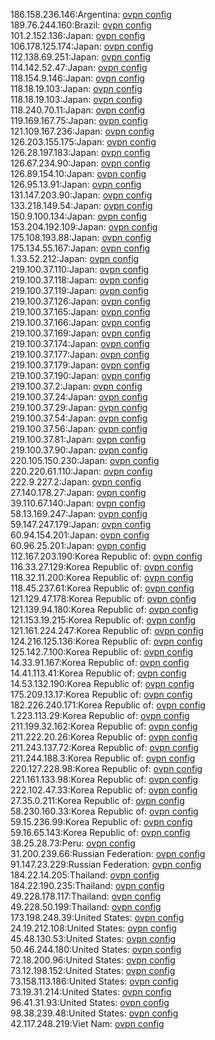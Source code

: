 186.158.236.146:Argentina: [ovpn config](vpn/186_158_236_146.ovpn)  
189.76.244.160:Brazil: [ovpn config](vpn/189_76_244_160.ovpn)  
101.2.152.136:Japan: [ovpn config](vpn/101_2_152_136.ovpn)  
106.178.125.174:Japan: [ovpn config](vpn/106_178_125_174.ovpn)  
112.138.69.251:Japan: [ovpn config](vpn/112_138_69_251.ovpn)  
114.142.52.47:Japan: [ovpn config](vpn/114_142_52_47.ovpn)  
118.154.9.146:Japan: [ovpn config](vpn/118_154_9_146.ovpn)  
118.18.19.103:Japan: [ovpn config](vpn/118_18_19_103.ovpn)  
118.18.19.103:Japan: [ovpn config](vpn/118_18_19_103.ovpn)  
118.240.70.11:Japan: [ovpn config](vpn/118_240_70_11.ovpn)  
119.169.167.75:Japan: [ovpn config](vpn/119_169_167_75.ovpn)  
121.109.167.236:Japan: [ovpn config](vpn/121_109_167_236.ovpn)  
126.203.155.175:Japan: [ovpn config](vpn/126_203_155_175.ovpn)  
126.28.197.183:Japan: [ovpn config](vpn/126_28_197_183.ovpn)  
126.67.234.90:Japan: [ovpn config](vpn/126_67_234_90.ovpn)  
126.89.154.10:Japan: [ovpn config](vpn/126_89_154_10.ovpn)  
126.95.13.91:Japan: [ovpn config](vpn/126_95_13_91.ovpn)  
131.147.203.90:Japan: [ovpn config](vpn/131_147_203_90.ovpn)  
133.218.149.54:Japan: [ovpn config](vpn/133_218_149_54.ovpn)  
150.9.100.134:Japan: [ovpn config](vpn/150_9_100_134.ovpn)  
153.204.192.109:Japan: [ovpn config](vpn/153_204_192_109.ovpn)  
175.108.193.88:Japan: [ovpn config](vpn/175_108_193_88.ovpn)  
175.134.55.167:Japan: [ovpn config](vpn/175_134_55_167.ovpn)  
1.33.52.212:Japan: [ovpn config](vpn/1_33_52_212.ovpn)  
219.100.37.110:Japan: [ovpn config](vpn/219_100_37_110.ovpn)  
219.100.37.118:Japan: [ovpn config](vpn/219_100_37_118.ovpn)  
219.100.37.119:Japan: [ovpn config](vpn/219_100_37_119.ovpn)  
219.100.37.126:Japan: [ovpn config](vpn/219_100_37_126.ovpn)  
219.100.37.165:Japan: [ovpn config](vpn/219_100_37_165.ovpn)  
219.100.37.166:Japan: [ovpn config](vpn/219_100_37_166.ovpn)  
219.100.37.169:Japan: [ovpn config](vpn/219_100_37_169.ovpn)  
219.100.37.174:Japan: [ovpn config](vpn/219_100_37_174.ovpn)  
219.100.37.177:Japan: [ovpn config](vpn/219_100_37_177.ovpn)  
219.100.37.179:Japan: [ovpn config](vpn/219_100_37_179.ovpn)  
219.100.37.190:Japan: [ovpn config](vpn/219_100_37_190.ovpn)  
219.100.37.2:Japan: [ovpn config](vpn/219_100_37_2.ovpn)  
219.100.37.24:Japan: [ovpn config](vpn/219_100_37_24.ovpn)  
219.100.37.29:Japan: [ovpn config](vpn/219_100_37_29.ovpn)  
219.100.37.54:Japan: [ovpn config](vpn/219_100_37_54.ovpn)  
219.100.37.56:Japan: [ovpn config](vpn/219_100_37_56.ovpn)  
219.100.37.81:Japan: [ovpn config](vpn/219_100_37_81.ovpn)  
219.100.37.90:Japan: [ovpn config](vpn/219_100_37_90.ovpn)  
220.105.150.230:Japan: [ovpn config](vpn/220_105_150_230.ovpn)  
220.220.61.110:Japan: [ovpn config](vpn/220_220_61_110.ovpn)  
222.9.227.2:Japan: [ovpn config](vpn/222_9_227_2.ovpn)  
27.140.178.27:Japan: [ovpn config](vpn/27_140_178_27.ovpn)  
39.110.67.140:Japan: [ovpn config](vpn/39_110_67_140.ovpn)  
58.13.169.247:Japan: [ovpn config](vpn/58_13_169_247.ovpn)  
59.147.247.179:Japan: [ovpn config](vpn/59_147_247_179.ovpn)  
60.94.154.201:Japan: [ovpn config](vpn/60_94_154_201.ovpn)  
60.96.25.201:Japan: [ovpn config](vpn/60_96_25_201.ovpn)  
112.167.203.190:Korea Republic of: [ovpn config](vpn/112_167_203_190.ovpn)  
116.33.27.129:Korea Republic of: [ovpn config](vpn/116_33_27_129.ovpn)  
118.32.11.200:Korea Republic of: [ovpn config](vpn/118_32_11_200.ovpn)  
118.45.237.61:Korea Republic of: [ovpn config](vpn/118_45_237_61.ovpn)  
121.129.47.178:Korea Republic of: [ovpn config](vpn/121_129_47_178.ovpn)  
121.139.94.180:Korea Republic of: [ovpn config](vpn/121_139_94_180.ovpn)  
121.153.19.215:Korea Republic of: [ovpn config](vpn/121_153_19_215.ovpn)  
121.161.224.247:Korea Republic of: [ovpn config](vpn/121_161_224_247.ovpn)  
124.216.125.136:Korea Republic of: [ovpn config](vpn/124_216_125_136.ovpn)  
125.142.7.100:Korea Republic of: [ovpn config](vpn/125_142_7_100.ovpn)  
14.33.91.167:Korea Republic of: [ovpn config](vpn/14_33_91_167.ovpn)  
14.41.113.41:Korea Republic of: [ovpn config](vpn/14_41_113_41.ovpn)  
14.53.132.190:Korea Republic of: [ovpn config](vpn/14_53_132_190.ovpn)  
175.209.13.17:Korea Republic of: [ovpn config](vpn/175_209_13_17.ovpn)  
182.226.240.171:Korea Republic of: [ovpn config](vpn/182_226_240_171.ovpn)  
1.223.113.29:Korea Republic of: [ovpn config](vpn/1_223_113_29.ovpn)  
211.199.32.162:Korea Republic of: [ovpn config](vpn/211_199_32_162.ovpn)  
211.222.20.26:Korea Republic of: [ovpn config](vpn/211_222_20_26.ovpn)  
211.243.137.72:Korea Republic of: [ovpn config](vpn/211_243_137_72.ovpn)  
211.244.188.3:Korea Republic of: [ovpn config](vpn/211_244_188_3.ovpn)  
220.127.228.98:Korea Republic of: [ovpn config](vpn/220_127_228_98.ovpn)  
221.161.133.98:Korea Republic of: [ovpn config](vpn/221_161_133_98.ovpn)  
222.102.47.33:Korea Republic of: [ovpn config](vpn/222_102_47_33.ovpn)  
27.35.0.211:Korea Republic of: [ovpn config](vpn/27_35_0_211.ovpn)  
58.230.160.33:Korea Republic of: [ovpn config](vpn/58_230_160_33.ovpn)  
59.15.236.99:Korea Republic of: [ovpn config](vpn/59_15_236_99.ovpn)  
59.16.65.143:Korea Republic of: [ovpn config](vpn/59_16_65_143.ovpn)  
38.25.28.73:Peru: [ovpn config](vpn/38_25_28_73.ovpn)  
31.200.239.66:Russian Federation: [ovpn config](vpn/31_200_239_66.ovpn)  
91.147.23.229:Russian Federation: [ovpn config](vpn/91_147_23_229.ovpn)  
184.22.14.205:Thailand: [ovpn config](vpn/184_22_14_205.ovpn)  
184.22.190.235:Thailand: [ovpn config](vpn/184_22_190_235.ovpn)  
49.228.178.117:Thailand: [ovpn config](vpn/49_228_178_117.ovpn)  
49.228.50.199:Thailand: [ovpn config](vpn/49_228_50_199.ovpn)  
173.198.248.39:United States: [ovpn config](vpn/173_198_248_39.ovpn)  
24.19.212.108:United States: [ovpn config](vpn/24_19_212_108.ovpn)  
45.48.130.53:United States: [ovpn config](vpn/45_48_130_53.ovpn)  
50.46.244.180:United States: [ovpn config](vpn/50_46_244_180.ovpn)  
72.18.200.96:United States: [ovpn config](vpn/72_18_200_96.ovpn)  
73.12.198.152:United States: [ovpn config](vpn/73_12_198_152.ovpn)  
73.158.113.186:United States: [ovpn config](vpn/73_158_113_186.ovpn)  
73.19.31.214:United States: [ovpn config](vpn/73_19_31_214.ovpn)  
96.41.31.93:United States: [ovpn config](vpn/96_41_31_93.ovpn)  
98.38.239.48:United States: [ovpn config](vpn/98_38_239_48.ovpn)  
42.117.248.219:Viet Nam: [ovpn config](vpn/42_117_248_219.ovpn)  
